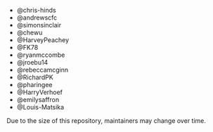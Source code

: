 * @chris-hinds
* @andrewscfc
* @simonsinclair
* @chewu
* @HarveyPeachey
* @FK78
* @ryanmccombe
* @jroebu14
* @rebeccamcginn
* @RichardPK
* @pharingee
* @HarryVerhoef
* @emilysaffron
* @Louis-Matsika

Due to the size of this repository, maintainers may change over time.
